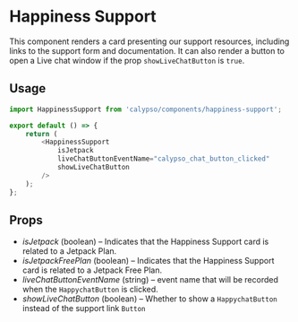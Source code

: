 # Happiness Support

This component renders a card presenting our support resources, including links to the support form and documentation. It can also render a button to open a Live chat window if the prop `showLiveChatButton` is `true`.

## Usage

```js
import HappinessSupport from 'calypso/components/happiness-support';

export default () => {
	return (
		<HappinessSupport
			isJetpack
			liveChatButtonEventName="calypso_chat_button_clicked"
			showLiveChatButton
		/>
	);
};
```

## Props

- _isJetpack_ (boolean) – Indicates that the Happiness Support card is related to a Jetpack Plan.
- _isJetpackFreePlan_ (boolean) – Indicates that the Happiness Support card is related to a Jetpack Free Plan.
- _liveChatButtonEventName_ (string) – event name that will be recorded when the `HappychatButton` is clicked.
- _showLiveChatButton_ (boolean) – Whether to show a `HappychatButton` instead of the support link `Button`
